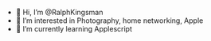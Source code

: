- 👋 Hi, I’m @RalphKingsman
- 👀 I’m interested in Photography, home networking, Apple
- 🌱 I’m currently learning Applescript


<!---
RalphKingsman/RalphKingsman is a ✨ special ✨ repository because its `README.md` (this file) appears on your GitHub profile.
You can click the Preview link to take a look at your changes.
--->
